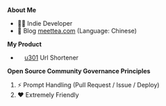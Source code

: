 **About Me**
- 🤦‍♂️ Indie Developer
- 📜 Blog [meettea.com](https://www.meettea.com) (Language: Chinese)

**My Product**

- <img src="https://u301.com/favicon.png" style="width: 12px; vertical-align:baseline" /> [u301](https://u301.com) Url Shortener

**Open Source Community Governance Principles**

1. ⚡️ Prompt Handling (Pull Request / Issue / Deploy)
2. ❤️ Extremely Friendly
